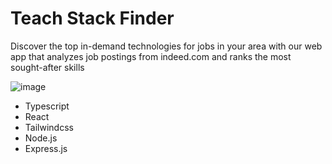 # Teach Stack Finder
Discover the top in-demand technologies for jobs in your area with our web app that analyzes job postings from indeed.com and ranks the most sought-after skills


![image](https://user-images.githubusercontent.com/59405645/228691339-1e15b6dd-99b5-4dea-bf65-94f328d28f41.png)

* Typescript
* React
* Tailwindcss
* Node.js
* Express.js
